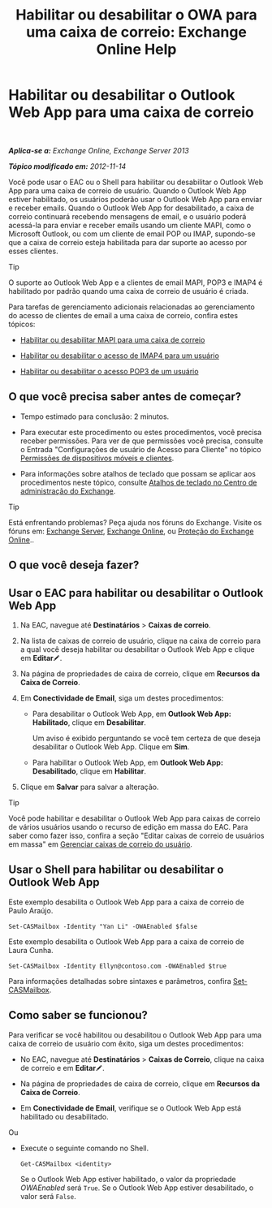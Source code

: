 ﻿---
title: 'Habilitar ou desabilitar o OWA para uma caixa de correio: Exchange Online Help'
TOCTitle: Habilitar ou desabilitar o Outlook Web App para uma caixa de correio
ms:assetid: abc19646-6211-4f18-a060-e347452dcc53
ms:mtpsurl: https://technet.microsoft.com/pt-br/library/Bb124124(v=EXCHG.150)
ms:contentKeyID: 50556257
ms.date: 04/23/2018
mtps_version: v=EXCHG.150
ms.translationtype: HT
---

# Habilitar ou desabilitar o Outlook Web App para uma caixa de correio

 

_**Aplica-se a:** Exchange Online, Exchange Server 2013_

_**Tópico modificado em:** 2012-11-14_

Você pode usar o EAC ou o Shell para habilitar ou desabilitar o Outlook Web App para uma caixa de correio de usuário. Quando o Outlook Web App estiver habilitado, os usuários poderão usar o Outlook Web App para enviar e receber emails. Quando o Outlook Web App for desabilitado, a caixa de correio continuará recebendo mensagens de email, e o usuário poderá acessá-la para enviar e receber emails usando um cliente MAPI, como o Microsoft Outlook, ou com um cliente de email POP ou IMAP, supondo-se que a caixa de correio esteja habilitada para dar suporte ao acesso por esses clientes.


> [!TIP]
> O suporte ao Outlook Web App e a clientes de email MAPI, POP3 e IMAP4 é habilitado por padrão quando uma caixa de correio de usuário é criada.



Para tarefas de gerenciamento adicionais relacionadas ao gerenciamento do acesso de clientes de email a uma caixa de correio, confira estes tópicos:

  - [Habilitar ou desabilitar MAPI para uma caixa de correio](enable-or-disable-mapi-for-a-mailbox-exchange-online-help.md)

  - [Habilitar ou desabilitar o acesso de IMAP4 para um usuário](enable-or-disable-imap4-access-for-a-user-exchange-2013-help.md)

  - [Habilitar ou desabilitar o acesso POP3 de um usuário](enable-or-disable-pop3-access-for-a-user-exchange-2013-help.md)

## O que você precisa saber antes de começar?

  - Tempo estimado para conclusão: 2 minutos.

  - Para executar este procedimento ou estes procedimentos, você precisa receber permissões. Para ver de que permissões você precisa, consulte o Entrada "Configurações de usuário de Acesso para Cliente" no tópico [Permissões de dispositivos móveis e clientes](clients-and-mobile-devices-permissions-exchange-2013-help.md).

  - Para informações sobre atalhos de teclado que possam se aplicar aos procedimentos neste tópico, consulte [Atalhos de teclado no Centro de administração do Exchange](keyboard-shortcuts-in-the-exchange-admin-center-exchange-online-protection-help.md).


> [!TIP]
> Está enfrentando problemas? Peça ajuda nos fóruns do Exchange. Visite os fóruns em: <A href="https://go.microsoft.com/fwlink/p/?linkid=60612">Exchange Server</A>, <A href="https://go.microsoft.com/fwlink/p/?linkid=267542">Exchange Online</A>, ou <A href="https://go.microsoft.com/fwlink/p/?linkid=285351">Proteção do Exchange Online</A>..



## O que você deseja fazer?

## Usar o EAC para habilitar ou desabilitar o Outlook Web App

1.  Na EAC, navegue até **Destinatários** \> **Caixas de correio**.

2.  Na lista de caixas de correio de usuário, clique na caixa de correio para a qual você deseja habilitar ou desabilitar o Outlook Web App e clique em **Editar**![Ícone de edição](images/JJ218640.6f53ccb2-1f13-4c02-bea0-30690e6ea71d(EXCHG.150).gif "Ícone de edição").

3.  Na página de propriedades de caixa de correio, clique em **Recursos da Caixa de Correio**.

4.  Em **Conectividade de Email**, siga um destes procedimentos:
    
      - Para desabilitar o Outlook Web App, em **Outlook Web App: Habilitado**, clique em **Desabilitar**.
        
        Um aviso é exibido perguntando se você tem certeza de que deseja desabilitar o Outlook Web App. Clique em **Sim**.
    
      - Para habilitar o Outlook Web App, em **Outlook Web App: Desabilitado**, clique em **Habilitar**.

5.  Clique em **Salvar** para salvar a alteração.


> [!TIP]
> Você pode habilitar e desabilitar o Outlook Web App para caixas de correio de vários usuários usando o recurso de edição em massa do EAC. Para saber como fazer isso, confira a seção "Editar caixas de correio de usuários em massa" em <A href="manage-user-mailboxes-exchange-2013-help.md">Gerenciar caixas de correio do usuário</A>.



## Usar o Shell para habilitar ou desabilitar o Outlook Web App

Este exemplo desabilita o Outlook Web App para a caixa de correio de Paulo Araújo.

    Set-CASMailbox -Identity "Yan Li" -OWAEnabled $false

Este exemplo desabilita o Outlook Web App para a caixa de correio de Laura Cunha.

    Set-CASMailbox -Identity Ellyn@contoso.com -OWAEnabled $true

Para informações detalhadas sobre sintaxes e parâmetros, confira [Set-CASMailbox](https://technet.microsoft.com/pt-br/library/bb125264\(v=exchg.150\)).

## Como saber se funcionou?

Para verificar se você habilitou ou desabilitou o Outlook Web App para uma caixa de correio de usuário com êxito, siga um destes procedimentos:

  - No EAC, navegue até **Destinatários** \> **Caixas de Correio**, clique na caixa de correio e em **Editar**![Ícone de edição](images/JJ218640.6f53ccb2-1f13-4c02-bea0-30690e6ea71d(EXCHG.150).gif "Ícone de edição").

  - Na página de propriedades de caixa de correio, clique em **Recursos da Caixa de Correio**.

  - Em **Conectividade de Email**, verifique se o Outlook Web App está habilitado ou desabilitado.

Ou

  - Execute o seguinte comando no Shell.
    
        Get-CASMailbox <identity>
    
    Se o Outlook Web App estiver habilitado, o valor da propriedade *OWAEnabled* será `True`. Se o Outlook Web App estiver desabilitado, o valor será `False`.

